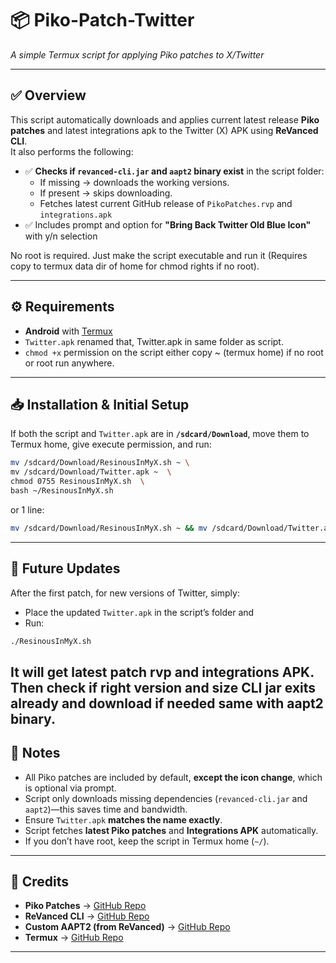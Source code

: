 # 📦 Piko-Patch-Twitter  
*A simple Termux script for applying Piko patches to X/Twitter*

---

## ✅ Overview
This script automatically downloads and applies current latest release **Piko patches** and latest integrations apk to the Twitter (X) APK using **ReVanced CLI**.  
It also performs the following:
- ✅ **Checks if `revanced-cli.jar` and `aapt2` binary exist** in the script folder:
  - If missing → downloads the working versions.
  - If present → skips downloading.
  - Fetches latest current GitHub release  of `PikoPatches.rvp` and `integrations.apk`
- ✅ Includes prompt and option for **"Bring Back Twitter Old Blue Icon"** with y/n selection

No root is required. Just make the script executable and run it (Requires copy to termux data dir of home for chmod rights if no root).

---

## ⚙️ Requirements
- **Android** with [Termux](https://github.com/termux/termux-app)
- `Twitter.apk` renamed that, Twitter.apk in same folder as script.
- `chmod +x` permission on the script either copy ~ (termux home) if no root or root run anywhere.

---

## 📥 Installation & Initial Setup
If both the script and `Twitter.apk` are in **`/sdcard/Download`**, move them to Termux home, give execute permission, and run:

```bash
mv /sdcard/Download/ResinousInMyX.sh ~ \
mv /sdcard/Download/Twitter.apk ~  \
chmod 0755 ResinousInMyX.sh  \
bash ~/ResinousInMyX.sh
```
or 1 line:
```bash
mv /sdcard/Download/ResinousInMyX.sh ~ && mv /sdcard/Download/Twitter.apk ~ && chmod 0755 ResinousInMyX.sh && bash ~/ResinousInMyX.sh

```
---

## 🔄 Future Updates
After the first patch, for new versions of Twitter, simply:
- Place the updated `Twitter.apk` in the script’s folder and
- Run:

```bash
./ResinousInMyX.sh
```
It will get latest patch rvp and integrations APK. Then check if right version and size CLI jar exits already and download if needed same with aapt2 binary.
---

## 📝 Notes
- All Piko patches are included by default, **except the icon change**, which is optional via prompt.
- Script only downloads missing dependencies (`revanced-cli.jar` and `aapt2`)—this saves time and bandwidth.
- Ensure `Twitter.apk` **matches the name exactly**.
- Script fetches **latest Piko patches** and **Integrations APK** automatically.
- If you don’t have root, keep the script in Termux home (`~/`).

---

## 📌 Credits
- **Piko Patches** → [GitHub Repo](https://github.com/revanced/piko-patches)
- **ReVanced CLI** → [GitHub Repo](https://github.com/revanced/revanced-cli)
- **Custom AAPT2 (from ReVanced)** → [GitHub Repo](https://github.com/ReVanced/aapt2)
- **Termux** → [GitHub Repo](https://github.com/termux/termux-app)

---
